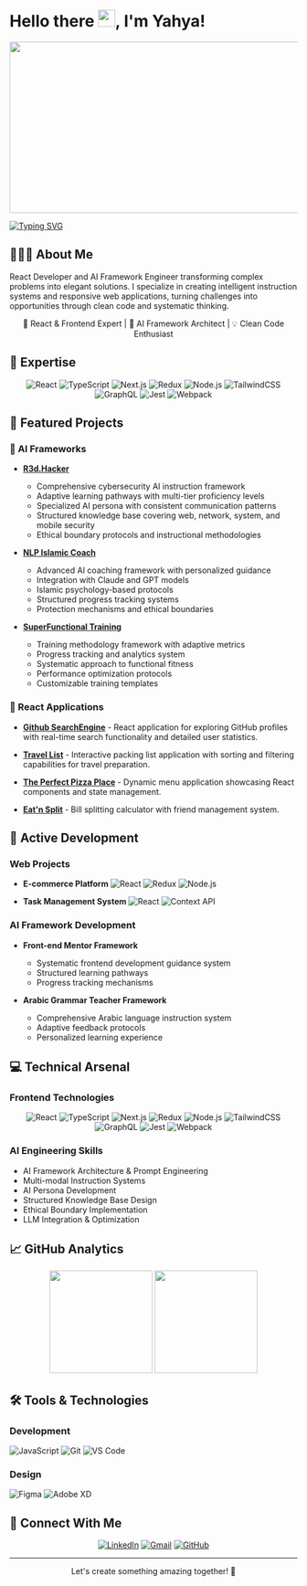 # Hello there <img src="https://media.giphy.com/media/hvRJCLFzcasrR4ia7z/giphy.gif" width="30px"/>, I'm Yahya!

<div align="center">
  <img src="https://media.giphy.com/media/dWesBcTLavkZuG35MI/giphy.gif" width="600" height="300"/>
</div>

[![Typing SVG](https://readme-typing-svg.herokuapp.com?font=Fira+Code&pause=1000&width=435&lines=React+Developer;AI+Framework+Engineer;Prompt+Engineer)](https://git.io/typing-svg)

## 👨🏻‍💻 About Me

React Developer and AI Framework Engineer transforming complex problems into elegant solutions. I specialize in creating intelligent instruction systems and responsive web applications, turning challenges into opportunities through clean code and systematic thinking.

<div align="center">
  
📱 React & Frontend Expert  |  🤖 AI Framework Architect  |  💡 Clean Code Enthusiast
  
</div>

## 🎯 Expertise

<div align="center">

![React](https://img.shields.io/badge/-React-61DAFB?style=for-the-badge&logo=react&logoColor=black)
![TypeScript](https://img.shields.io/badge/-TypeScript-3178C6?style=for-the-badge&logo=typescript&logoColor=white)
![Next.js](https://img.shields.io/badge/-Next.js-000000?style=for-the-badge&logo=next.js&logoColor=white)
![Redux](https://img.shields.io/badge/-Redux-764ABC?style=for-the-badge&logo=redux&logoColor=white)
![Node.js](https://img.shields.io/badge/-Node.js-339933?style=for-the-badge&logo=node.js&logoColor=white)
![TailwindCSS](https://img.shields.io/badge/-Tailwind-06B6D4?style=for-the-badge&logo=tailwindcss&logoColor=white)
![GraphQL](https://img.shields.io/badge/-GraphQL-E10098?style=for-the-badge&logo=graphql&logoColor=white)
![Jest](https://img.shields.io/badge/-Jest-C21325?style=for-the-badge&logo=jest&logoColor=white)
![Webpack](https://img.shields.io/badge/-Webpack-8DD6F9?style=for-the-badge&logo=webpack&logoColor=black)

</div>

## 🚀 Featured Projects

### 🤖 AI Frameworks

- **[R3d.Hacker](https://github.com/YahyaZekry/R3d.hacker)**

  - Comprehensive cybersecurity AI instruction framework
  - Adaptive learning pathways with multi-tier proficiency levels
  - Specialized AI persona with consistent communication patterns
  - Structured knowledge base covering web, network, system, and mobile security
  - Ethical boundary protocols and instructional methodologies

- **[NLP Islamic Coach](https://github.com/YahyaZekry/NLP-Islamic-Coach)**

  - Advanced AI coaching framework with personalized guidance
  - Integration with Claude and GPT models
  - Islamic psychology-based protocols
  - Structured progress tracking systems
  - Protection mechanisms and ethical boundaries

- **[SuperFunctional Training](https://github.com/YahyaZekry/functional_training-framework)**

  - Training methodology framework with adaptive metrics
  - Progress tracking and analytics system
  - Systematic approach to functional fitness
  - Performance optimization protocols
  - Customizable training templates

### 🌟 React Applications

- **[Github SearchEngine](https://github.com/YahyaZekry/github-searchEngine)** - React application for exploring GitHub profiles with real-time search functionality and detailed user statistics.

- **[Travel List](https://github.com/YahyaZekry/travel-list)** - Interactive packing list application with sorting and filtering capabilities for travel preparation.

- **[The Perfect Pizza Place](https://github.com/YahyaZekry/pizza-menu)** - Dynamic menu application showcasing React components and state management.

- **[Eat'n Split](https://github.com/YahyaZekry/eat-n-split)** - Bill splitting calculator with friend management system.

## 🚧 Active Development

### Web Projects

- **E-commerce Platform**
  ![React](https://img.shields.io/badge/-React-61DAFB?style=flat&logo=react&logoColor=black)
  ![Redux](https://img.shields.io/badge/-Redux-764ABC?style=flat&logo=redux&logoColor=white)
  ![Node.js](https://img.shields.io/badge/-Node.js-339933?style=flat&logo=node.js&logoColor=white)

- **Task Management System**
  ![React](https://img.shields.io/badge/-React-61DAFB?style=flat&logo=react&logoColor=black)
  ![Context API](https://img.shields.io/badge/-Context_API-61DAFB?style=flat&logo=react&logoColor=black)

### AI Framework Development

- **Front-end Mentor Framework**

  - Systematic frontend development guidance system
  - Structured learning pathways
  - Progress tracking mechanisms

- **Arabic Grammar Teacher Framework**
  - Comprehensive Arabic language instruction system
  - Adaptive feedback protocols
  - Personalized learning experience

## 💻 Technical Arsenal

### Frontend Technologies

<div align="center">

![React](https://img.shields.io/badge/-React-61DAFB?style=for-the-badge&logo=react&logoColor=black)
![TypeScript](https://img.shields.io/badge/-TypeScript-3178C6?style=for-the-badge&logo=typescript&logoColor=white)
![Next.js](https://img.shields.io/badge/-Next.js-000000?style=for-the-badge&logo=next.js&logoColor=white)
![Redux](https://img.shields.io/badge/-Redux-764ABC?style=for-the-badge&logo=redux&logoColor=white)
![Node.js](https://img.shields.io/badge/-Node.js-339933?style=for-the-badge&logo=node.js&logoColor=white)
![TailwindCSS](https://img.shields.io/badge/-Tailwind-06B6D4?style=for-the-badge&logo=tailwindcss&logoColor=white)
![GraphQL](https://img.shields.io/badge/-GraphQL-E10098?style=for-the-badge&logo=graphql&logoColor=white)
![Jest](https://img.shields.io/badge/-Jest-C21325?style=for-the-badge&logo=jest&logoColor=white)
![Webpack](https://img.shields.io/badge/-Webpack-8DD6F9?style=for-the-badge&logo=webpack&logoColor=black)

</div>

### AI Engineering Skills

- AI Framework Architecture & Prompt Engineering
- Multi-modal Instruction Systems
- AI Persona Development
- Structured Knowledge Base Design
- Ethical Boundary Implementation
- LLM Integration & Optimization

## 📈 GitHub Analytics

<div align="center">
  <img height="180em" src="https://github-readme-stats.vercel.app/api?username=YahyaZekry&show_icons=true&theme=radical&include_all_commits=true&count_private=true"/>
  <img height="180em" src="https://github-readme-stats.vercel.app/api/top-langs/?username=YahyaZekry&layout=compact&langs_count=7&theme=radical"/>
</div>

## 🛠️ Tools & Technologies

### Development

![JavaScript](https://img.shields.io/badge/-JavaScript-F7DF1E?style=flat&logo=javascript&logoColor=black)
![Git](https://img.shields.io/badge/-Git-F05032?style=flat&logo=git&logoColor=white)
![VS Code](https://img.shields.io/badge/-VS%20Code-007ACC?style=flat&logo=visual-studio-code&logoColor=white)

### Design

![Figma](https://img.shields.io/badge/-Figma-F24E1E?style=flat&logo=figma&logoColor=white)
![Adobe XD](https://img.shields.io/badge/-Adobe%20XD-FF61F6?style=flat&logo=adobe-xd&logoColor=white)

## 🤝 Connect With Me

<div align="center">
  
[![LinkedIn](https://img.shields.io/badge/LinkedIn-0077B5?style=for-the-badge&logo=linkedin&logoColor=white)](https://www.linkedin.com/in/yahyazekry/)
[![Gmail](https://img.shields.io/badge/Gmail-D14836?style=for-the-badge&logo=gmail&logoColor=white)](mailto:yahyazekry@gmail.com)
[![GitHub](https://img.shields.io/badge/GitHub-100000?style=for-the-badge&logo=github&logoColor=white)](https://github.com/YahyaZekry)

</div>

---

<div align="center">
Let's create something amazing together! 🚀
</div>
